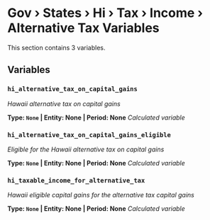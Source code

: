 # Gov › States › Hi › Tax › Income › Alternative Tax Variables

This section contains 3 variables.

## Variables

### `hi_alternative_tax_on_capital_gains`
*Hawaii alternative tax on capital gains*

**Type: `None` | Entity: None | Period: None**
*Calculated variable*

### `hi_alternative_tax_on_capital_gains_eligible`
*Eligible for the Hawaii alternative tax on capital gains*

**Type: `None` | Entity: None | Period: None**
*Calculated variable*

### `hi_taxable_income_for_alternative_tax`
*Hawaii eligible capital gains for the alternative tax capital gains*

**Type: `None` | Entity: None | Period: None**
*Calculated variable*
